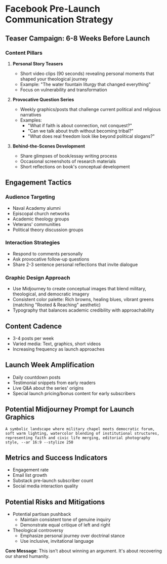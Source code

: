 # Facebook Pre-Launch Communication Strategy

## Teaser Campaign: 6-8 Weeks Before Launch

### Content Pillars
1. **Personal Story Teasers**
   - Short video clips (90 seconds) revealing personal moments that shaped your theological journey
   - Example: "The water fountain liturgy that changed everything" 
   - Focus on vulnerability and transformation

2. **Provocative Question Series**
   - Weekly graphics/posts that challenge current political and religious narratives
   - Examples:
     - "What if faith is about connection, not conquest?"
     - "Can we talk about truth without becoming tribal?"
     - "What does real freedom look like beyond political slogans?"

3. **Behind-the-Scenes Development**
   - Share glimpses of book/essay writing process
   - Occasional screenshots of research materials
   - Short reflections on book's conceptual development

## Engagement Tactics

### Audience Targeting
- Naval Academy alumni
- Episcopal church networks
- Academic theology groups
- Veterans' communities
- Political theory discussion groups

### Interaction Strategies
- Respond to comments personally
- Ask provocative follow-up questions
- Share 2-3 sentence personal reflections that invite dialogue

### Graphic Design Approach
- Use Midjourney to create conceptual images that blend military, theological, and democratic imagery
- Consistent color palette: Rich browns, healing blues, vibrant greens (matching "Rooted & Reaching" aesthetic)
- Typography that balances academic credibility with approachability

## Content Cadence
- 3-4 posts per week
- Varied media: Text, graphics, short videos
- Increasing frequency as launch approaches

## Launch Week Amplification
- Daily countdown posts
- Testimonial snippets from early readers
- Live Q&A about the series' origins
- Special launch pricing/bonus content for early subscribers

## Potential Midjourney Prompt for Launch Graphics
```
A symbolic landscape where military chapel meets democratic forum, soft warm lighting, watercolor blending of institutional structures, representing faith and civic life merging, editorial photography style, --ar 16:9 --stylize 250
```

## Metrics and Success Indicators
- Engagement rate
- Email list growth
- Substack pre-launch subscriber count
- Social media interaction quality

## Potential Risks and Mitigations
- Potential partisan pushback
  - Maintain consistent tone of genuine inquiry
  - Demonstrate equal critique of left and right
- Theological controversy
  - Emphasize personal journey over doctrinal stance
  - Use inclusive, invitational language

**Core Message**: This isn't about winning an argument. It's about recovering our shared humanity.